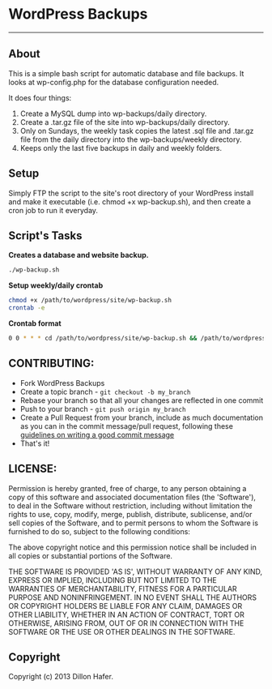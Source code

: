 WordPress Backups
===========
***

About
-----

This is a simple bash script for automatic database and file backups. It looks at wp-config.php for the database configuration needed.

It does four things:

1. Create a MySQL dump into wp-backups/daily directory.
2. Create a .tar.gz file of the site into wp-backups/daily directory.
3. Only on Sundays, the weekly task copies the latest .sql file and .tar.gz file from the daily directory into the wp-backups/weekly directory.
4. Keeps only the last five backups in daily and weekly folders.

Setup
-----

Simply FTP the script to the site's root directory of your WordPress install and make it executable (i.e. chmod +x wp-backup.sh), and then create a cron job to run it everyday.

Script's Tasks
----------

**Creates a database and website backup.**

```bash
./wp-backup.sh
```

**Setup weekly/daily crontab**

```bash
chmod +x /path/to/wordpress/site/wp-backup.sh
crontab -e
```

**Crontab format**

```bash
0 0 * * * cd /path/to/wordpress/site/wp-backup.sh && /path/to/wordpress/site/wp-backup.sh
```

## CONTRIBUTING:

* Fork WordPress Backups
* Create a topic branch - `git checkout -b my_branch`
* Rebase your branch so that all your changes are reflected in one
  commit
* Push to your branch - `git push origin my_branch`
* Create a Pull Request from your branch, include as much documentation
  as you can in the commit message/pull request, following these
[guidelines on writing a good commit message](http://tbaggery.com/2008/04/19/a-note-about-git-commit-messages.html)
* That's it!

## LICENSE:

Permission is hereby granted, free of charge, to any person obtaining a copy of this software and associated documentation files (the 'Software'), to deal in the Software without restriction, including without limitation the rights to use, copy, modify, merge, publish, distribute, sublicense, and/or sell copies of the Software, and to permit persons to whom the Software is furnished to do so, subject to the following conditions:

The above copyright notice and this permission notice shall be included in all copies or substantial portions of the Software.

THE SOFTWARE IS PROVIDED 'AS IS', WITHOUT WARRANTY OF ANY KIND, EXPRESS OR IMPLIED, INCLUDING BUT NOT LIMITED TO THE WARRANTIES OF MERCHANTABILITY, FITNESS FOR A PARTICULAR PURPOSE AND NONINFRINGEMENT. IN NO EVENT SHALL THE AUTHORS OR COPYRIGHT HOLDERS BE LIABLE FOR ANY CLAIM, DAMAGES OR OTHER LIABILITY, WHETHER IN AN ACTION OF CONTRACT, TORT OR OTHERWISE, ARISING FROM, OUT OF OR IN CONNECTION WITH THE SOFTWARE OR THE USE OR OTHER DEALINGS IN THE SOFTWARE.

Copyright
---------

Copyright (c) 2013 Dillon Hafer.